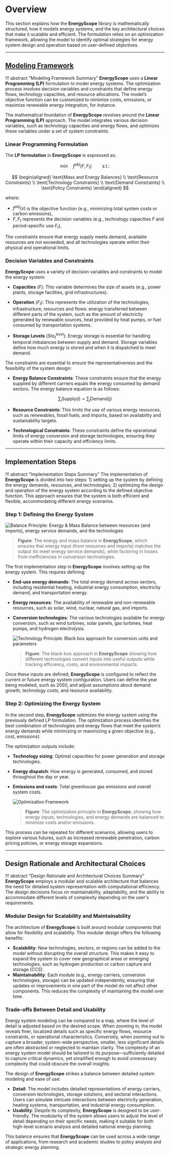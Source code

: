 # Overview

This section explains how the **EnergyScope** library is mathematically structured, how it models energy systems, and the key architectural choices that make it scalable and efficient. The formulation relies on an optimization framework, allowing the model to identify optimal strategies for energy system design and operation based on user-defined objectives.

---

## [Modeling Framework](./mathematical_framework.md)

!!! abstract "Modeling Framework Summary"
    **EnergyScope** uses a **Linear Programming (LP)** formulation to model energy systems. The optimization process involves decision variables and constraints that define energy flows, technology capacities, and resource allocations. The model’s objective function can be customized to minimize costs, emissions, or maximize renewable energy integration, for instance.

The mathematical foundation of **EnergyScope** revolves around the **Linear Programming (LP)** approach. The model integrates various decision variables, such as technology capacities and energy flows, and optimizes these variables under a set of system constraints.

### Linear Programming Formulation

The **LP formulation** in **EnergyScope** is expressed as:

$$
\text{min} \quad f^{obj}(F,F_t) \quad \quad \text{s.t.:}
$$

$$
\begin{aligned}
\text{Mass and Energy Balances} \\
\text{Resource Constraints} \\
\text{Technology Constraints} \\
\text{Demand Constraints} \\
\text{Policy Constraints}
\end{aligned}
$$

where:

-  $f^{obj}(x)$ is the objective function (e.g., minimizing total system costs or carbon emissions),  
-  $F,F_t$ represents the decision variables (e.g., technology capacities $F$ and period-specific use $F_t$),  

The constraints ensure that energy supply meets demand, available resources are not exceeded, and all technologies operate within their physical and operational limits.

### Decision Variables and Constraints

**EnergyScope** uses a variety of decision variables and constraints to model the energy system:

- **Capacities** ($F$): This variable determines the size of assets (e.g., power plants, storage facilities, grid infrastructures).
  
- **Operation** ($F_{t}$): This represents the utilization of the technologies, infrastructure, resources and flows: energy transferred between different parts of the system, such as the amount of electricity generated by renewable sources, heat provided by heat pumps, or fuel consumed by transportation systems.  
  
- **Storage Levels** ($Sto^{level}_t$): Energy storage is essential for handling temporal imbalances between supply and demand. Storage variables define how much energy is stored and when it is dispatched to meet demand.  

The constraints are essential to ensure the representativeness and the feasibility of the system design:

- **Energy Balance Constraints**: These constraints ensure that the energy supplied by different carriers equals the energy consumed by demand sectors. The energy balance equation is as follows:

$$
\sum_{i} \text{Supply}(i) = \sum_{j} \text{Demand}(j)
$$

- **Resource Constraints**: This limits the use of various energy resources, such as renewables, fossil fuels, and imports, based on availability and sustainability targets.

- **Technological Constraints**: These constraints define the operational limits of energy conversion and storage technologies, ensuring they operate within their capacity and efficiency limits.

---

## Implementation Steps

!!! abstract "Implementation Steps Summary"
    The implementation of **EnergyScope** is divided into two steps: 1) setting up the system by defining the energy demands, resources, and technologies; 2) optimizing the design and operation of the energy system according to the defined objective function. This approach ensures that the system is both efficient and flexible, accommodating different energy scenarios.

### Step 1: Defining the Energy System

![Balance Principle: Energy & Mass Balance between resources (and imports), energy service demands, and the technologies](../images/framework/balance.png)
  > **Figure**: The energy and mass balance in **EnergyScope**, which ensures that energy input (from resources and imports) matches the output (to meet energy service demands), while factoring in losses from inefficiencies in conversion technologies.

The first implementation step in **EnergyScope** involves setting up the energy system. This requires defining:

- **End-use energy demands**: The total energy demand across sectors, including residential heating, industrial energy consumption, electricity demand, and transportation energy.  
- **Energy resources**: The availability of renewable and non-renewable resources, such as solar, wind, nuclear, natural gas, and imports.  
- **Conversion technologies**: The various technologies available for energy conversion, such as wind turbines, solar panels, gas turbines, heat pumps, and hydrogen electrolysis.

  ![Technology Principle: Black box approach for conversion units and parameters](../images/framework/tech_principle.png)
  > **Figure**: The black-box approach in **EnergyScope** showing how different technologies convert inputs into useful outputs while tracking efficiency, costs, and environmental impacts.

Once these inputs are defined, **EnergyScope** is configured to reflect the current or future energy system configuration. Users can define the year being modeled, such as 2050, and adjust assumptions about demand growth, technology costs, and resource availability.

### Step 2: Optimizing the Energy System

In the second step, **EnergyScope** optimizes the energy system using the previously defined LP formulation. The optimization process identifies the best combination of technologies and energy flows that meet the system’s energy demands while minimizing or maximizing a given objective (e.g., cost, emissions). 

The optimization outputs include:

- **Technology sizing**: Optimal capacities for power generation and storage technologies.  
- **Energy dispatch**: How energy is generated, consumed, and stored throughout the day or year.  
- **Emissions and costs**: Total greenhouse gas emissions and overall system costs.  

  ![Optimization Framework](../images/framework/principle.png)
  > **Figure**: The optimization principle in **EnergyScope**, showing how energy inputs, technologies, and energy demands are balanced to minimize costs and/or emissions.

This process can be repeated for different scenarios, allowing users to explore various futures, such as increased renewable penetration, carbon pricing policies, or energy storage expansions.

---

## Design Rationale and Architectural Choices

!!! abstract "Design Rationale and Architectural Choices Summary"
    **EnergyScope** employs a modular and scalable architecture that balances the need for detailed system representation with computational efficiency. The design decisions focus on maintainability, adaptability, and the ability to accommodate different levels of complexity depending on the user's requirements.

### Modular Design for Scalability and Maintainability

The architecture of **EnergyScope** is built around modular components that allow for flexibility and scalability. This modular design offers the following benefits:

- **Scalability**: New technologies, sectors, or regions can be added to the model without disrupting the overall structure. This makes it easy to expand the system to cover new geographical areas or emerging technologies, such as hydrogen production or carbon capture and storage (CCS).  
- **Maintainability**: Each module (e.g., energy carriers, conversion technologies, storage) can be updated independently, ensuring that updates or improvements in one part of the model do not affect other components. This reduces the complexity of maintaining the model over time.  

### Trade-offs Between Detail and Usability

Energy system modeling can be compared to a map, where the level of detail is adjusted based on the desired scope. When zooming in, the model reveals finer, localized details such as specific energy flows, resource constraints, or operational characteristics. Conversely, when zooming out to capture a broader, system-wide perspective, smaller, less significant details are often abstracted or neglected to maintain clarity. The complexity of an energy system model should be tailored to its purpose—sufficiently detailed to capture critical dynamics, yet simplified enough to avoid unnecessary complexity that could obscure the overall insights.

The design of **EnergyScope** strikes a balance between detailed system modeling and ease of use:

- **Detail**: The model includes detailed representations of energy carriers, conversion technologies, storage solutions, and sectoral interactions. Users can simulate intricate interactions between electricity generation, heating systems, transportation, and industrial energy consumption.  
- **Usability**: Despite its complexity, **EnergyScope** is designed to be user-friendly. The modularity of the system allows users to adjust the level of detail depending on their specific needs, making it suitable for both high-level scenario analysis and detailed national energy planning.  

This balance ensures that **EnergyScope** can be used across a wide range of applications, from research and academic studies to policy analysis and strategic energy planning.